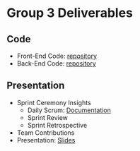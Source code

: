 # Group 3 Deliverables    

## Code  
- Front-End Code: [repository](https://github.com/santten/BookGardenFE) 
- Back-End Code: [repository](https://github.com/Viktoriia-code/Book-Garden-BE)

## Presentation       
- Sprint Ceremony Insights   
  - Daily Scrum: [Documentation](https://docs.google.com/document/d/1zRLz7AAC0miovEWShFNUb1mDZGgm8dXT8KKZAMnTYhA) 
  - Sprint Review    
  - Sprint Retrospective   
- Team Contributions 
- Presentation: [Slides](https://github.com/JY1Z/web-project-sprint3/blob/main/Sprint3.pdf)    
